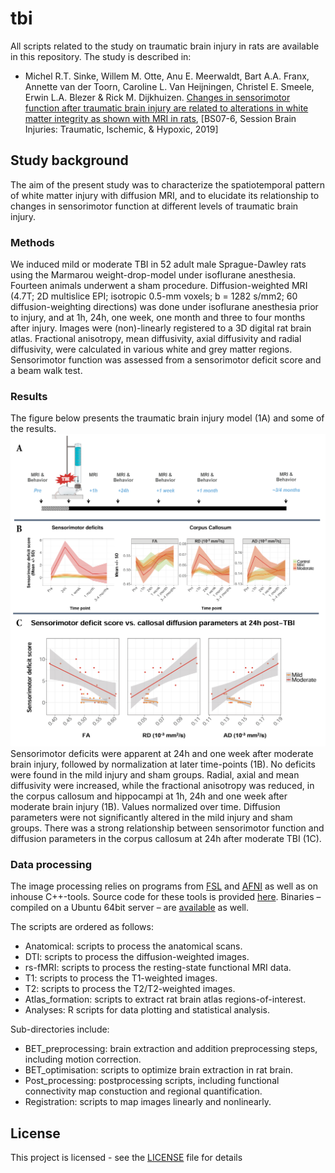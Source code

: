 # tbi
All scripts related to the study on traumatic brain injury in rats are available in this repository.
The study is described in:

* Michel R.T. Sinke, Willem M. Otte, Anu E. Meerwaldt, Bart A.A. Franx, Annette van der Toorn, Caroline L. Van Heijningen, Christel E. Smeele, Erwin L.A. Blezer & Rick M. Dijkhuizen. [Changes in sensorimotor function after traumatic brain injury are related to alterations in white matter integrity as shown with MRI in rats](https://journals.sagepub.com/doi/full/10.1177/0271678X19850985), [BS07-6,
Session Brain Injuries: Traumatic, Ischemic, & Hypoxic, 2019]

## Study background

The aim of the present study was to characterize the spatiotemporal pattern of white matter injury with diffusion MRI, and to
elucidate its relationship to changes in sensorimotor function at different levels of traumatic brain injury.

### Methods

We induced mild or moderate TBI in 52 adult male Sprague-Dawley rats using the Marmarou weight-drop-model under isoflurane anesthesia. Fourteen animals underwent a sham procedure.
Diffusion-weighted MRI (4.7T; 2D multislice EPI; isotropic 0.5-mm voxels; b = 1282 s/mm2; 60 diffusion-weighting directions) was done under isoflurane anesthesia prior to injury, and at 1h, 24h, one week, one month and three to four months after injury. 
Images were (non)-linearly registered to a 3D digital rat brain atlas.
Fractional anisotropy, mean diffusivity, axial diffusivity and radial diffusivity, were calculated in various white and grey matter regions. Sensorimotor function was assessed from a sensorimotor deficit score and a beam walk test.

### Results

The figure below presents the traumatic brain injury model (1A) and some of the results.
![Figure 1](figures/Figure_1.png)
Sensorimotor deficits were apparent at 24h and one week after moderate brain injury, followed by normalization at later time-points (1B). No deficits were found in the mild injury and sham groups. Radial, axial and mean diffusivity were increased, while the fractional anisotropy was reduced, in the corpus callosum and hippocampi at 1h, 24h and one week after moderate brain injury (1B). Values normalized over time. Diffusion parameters were not significantly altered in the mild injury and sham groups. There was a strong relationship between sensorimotor function and diffusion parameters in the corpus callosum at 24h after moderate TBI (1C). 

### Data processing

The image processing relies on programs from [FSL](https://fsl.fmrib.ox.ac.uk/fsl/fslwiki) and [AFNI](https://afni.nimh.nih.gov) as well as on inhouse C++-tools.
Source code for these tools is provided [here](https://github.com/wmotte/toolkid/).
Binaries – compiled on a Ubuntu 64bit server – are [available](bin/) as well.

The scripts are ordered as follows:
* Anatomical: scripts to process the anatomical scans.
* DTI: scripts to process the diffusion-weighted images.
* rs-fMRI: scripts to process the resting-state functional MRI data.
* T1: scripts to process the T1-weighted images.
* T2: scripts to process the T2/T2-weighted images.
* Atlas_formation: scripts to extract rat brain atlas regions-of-interest.
* Analyses: R scripts for data plotting and statistical analysis.

Sub-directories include:
* BET_preprocessing: brain extraction and addition preprocessing steps, including motion correction.
* BET_optimisation: scripts to optimize brain extraction in rat brain.
* Post_processing: postprocessing scripts, including functional connectivity map constuction and regional quantification.
* Registration: scripts to map images linearly and nonlinearly.

## License

This project is licensed - see the [LICENSE](LICENSE) file for details
